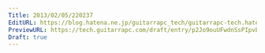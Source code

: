 ```yaml
---
Title: 2013/02/05/220237
EditURL: https://blog.hatena.ne.jp/guitarrapc_tech/guitarrapc-tech.hatenablog.com/atom/entry/6802418398340412282
PreviewURL: https://tech.guitarrapc.com/draft/entry/p2Jo9ouUFwdnSsPIpvboFer3UUY
Draft: true
---
```


